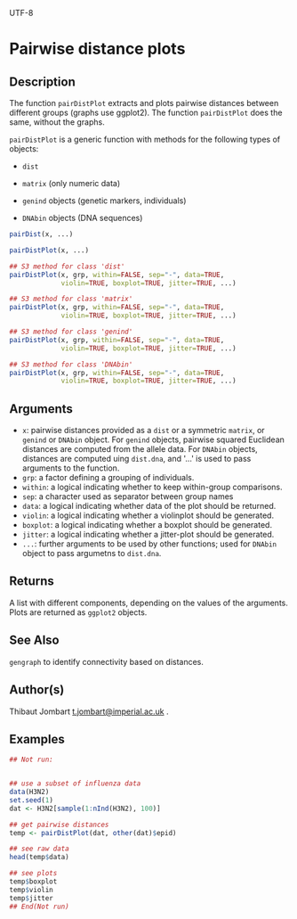 UTF-8

# Pairwise distance plots

## Description

The function `pairDistPlot` extracts and plots pairwise distances between different groups (graphs use ggplot2). The function `pairDistPlot` does the same, without the graphs.

 `pairDistPlot` is a generic function with methods for the following types of objects:

- `dist`

- `matrix` (only numeric data)

- `genind` objects (genetic markers, individuals)

- `DNAbin` objects (DNA sequences)

```r
pairDist(x, ...)

pairDistPlot(x, ...)

## S3 method for class 'dist'
pairDistPlot(x, grp, within=FALSE, sep="-", data=TRUE,
             violin=TRUE, boxplot=TRUE, jitter=TRUE, ...)

## S3 method for class 'matrix'
pairDistPlot(x, grp, within=FALSE, sep="-", data=TRUE,
             violin=TRUE, boxplot=TRUE, jitter=TRUE, ...)

## S3 method for class 'genind'
pairDistPlot(x, grp, within=FALSE, sep="-", data=TRUE,
             violin=TRUE, boxplot=TRUE, jitter=TRUE, ...)

## S3 method for class 'DNAbin'
pairDistPlot(x, grp, within=FALSE, sep="-", data=TRUE,
             violin=TRUE, boxplot=TRUE, jitter=TRUE, ...)
```

## Arguments

- `x`: pairwise distances provided as a `dist` or a symmetric `matrix`, or `genind` or `DNAbin` object. For `genind` objects, pairwise squared Euclidean distances are computed from the allele data. For `DNAbin` objects, distances are computed uing `dist.dna`, and '...' is used to pass arguments to the function.
- `grp`: a factor defining a grouping of individuals.
- `within`: a logical indicating whether to keep within-group comparisons.
- `sep`: a character used as separator between group names
- `data`: a logical indicating whether data of the plot should be returned.
- `violin`: a logical indicating whether a violinplot should be generated.
- `boxplot`: a logical indicating whether a boxplot should be generated.
- `jitter`: a logical indicating whether a jitter-plot should be generated.
- ``...``: further arguments to be used by other functions; used for `DNAbin` object to pass argumetns to `dist.dna`.

## Returns

A list with different components, depending on the values of the arguments. Plots are returned as `ggplot2` objects.

## See Also

`gengraph` to identify connectivity based on distances.

## Author(s)

Thibaut Jombart t.jombart@imperial.ac.uk .

## Examples

```r
## Not run:


## use a subset of influenza data
data(H3N2)
set.seed(1)
dat <- H3N2[sample(1:nInd(H3N2), 100)]

## get pairwise distances
temp <- pairDistPlot(dat, other(dat)$epid)

## see raw data
head(temp$data)

## see plots
temp$boxplot
temp$violin
temp$jitter
## End(Not run)
```



